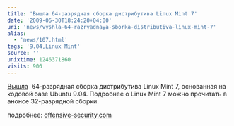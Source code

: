 ```yaml
---
title: 'Вышла 64-разрядная сборка дистрибутива Linux Mint 7'
date: '2009-06-30T18:24:20+04:00'
uri: 'news/vyshla-64-razryadnaya-sborka-distributiva-linux-mint-7'
alias: 
  - 'news/107.html'
tags: '9.04,Linux Mint'
source: ''
unixtime: 1246371860
visits: 906
---
```

[Вышла](http://www.linuxmint.com/blog/?p=910)  64-разрядная сборка дистрибутива Linux Mint 7, основанная на кодовой базе Ubuntu 9.04. Подробнее о Linux Mint 7 можно прочитать в анонсе 32-разрядной сборки.

подробнее: [offensive-security.com](http://www.offensive-security.com/blog/backtrack/backtrack-pre-final-public-release-and-download/)
